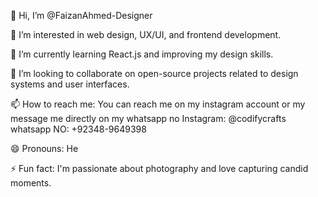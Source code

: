 👋 Hi, I’m @FaizanAhmed-Designer

👀 I’m interested in web design, UX/UI, and frontend development.

🌱 I’m currently learning React.js and improving my design skills.

💞️ I’m looking to collaborate on open-source projects related to design systems and user interfaces.

📫 How to reach me: You can reach me on my instagram account or my message me directly on my whatsapp no 
  Instagram: @codifycrafts
  whatsapp NO: +92348-9649398

😄 Pronouns: He

⚡ Fun fact: I'm passionate about photography and love capturing candid moments.

<!---
FaizanAhmed-Designer/FaizanAhmed-Designer is a ✨ special ✨ repository because its `README.md` (this file) appears on your GitHub profile.
You can click the Preview link to take a look at your changes.
--->

